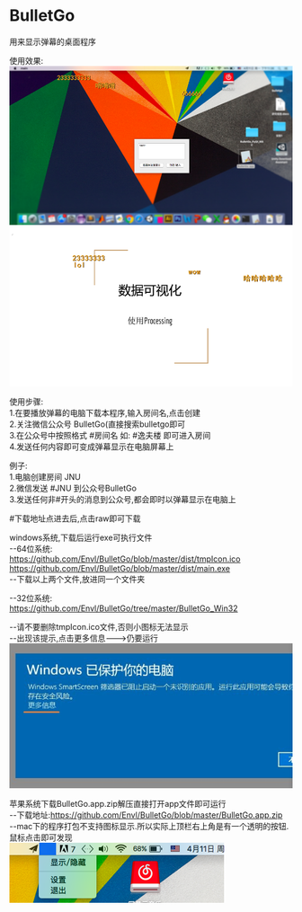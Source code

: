 # BulletGo
用来显示弹幕的桌面程序

使用效果:
![Image text](https://github.com/Envl/BulletGo/blob/master/screenShot.png)   
![Image text](https://github.com/Envl/BulletGo/blob/master/intro.png)
  
      
      
使用步骤:   
  1.在要播放弹幕的电脑下载本程序,输入房间名,点击创建   
  2.关注微信公众号 BulletGo(直接搜索bulletgo即可   
  3.在公众号中按照格式 #房间名   如: #逸夫楼  即可进入房间   
  4.发送任何内容即可变成弹幕显示在电脑屏幕上   
     
例子:   
  1.电脑创建房间 JNU   
  2.微信发送 #JNU  到公众号BulletGo   
  3.发送任何非#开头的消息到公众号,都会即时以弹幕显示在电脑上   
  

#下载地址点进去后,点击raw即可下载   

windows系统,下载后运行exe可执行文件   
  --64位系统:   
    https://github.com/Envl/BulletGo/blob/master/dist/tmpIcon.ico      
    https://github.com/Envl/BulletGo/blob/master/dist/main.exe     
  --下载以上两个文件,放进同一个文件夹   
  
  --32位系统:   
    https://github.com/Envl/BulletGo/tree/master/BulletGo_Win32   
  
  --请不要删除tmpIcon.ico文件,否则小图标无法显示   
  --出现该提示,点击更多信息--->仍要运行   
![Image text](https://github.com/Envl/BulletGo/blob/master/blocked.jpg)
 
     
     
 
  
苹果系统下载BulletGo.app.zip解压直接打开app文件即可运行      
  --下载地址:https://github.com/Envl/BulletGo/blob/master/BulletGo.app.zip      
  --mac下的程序打包不支持图标显示.所以实际上顶栏右上角是有一个透明的按钮.鼠标点击即可发现   
![Image text](https://github.com/Envl/BulletGo/blob/master/iconBtn.png)



